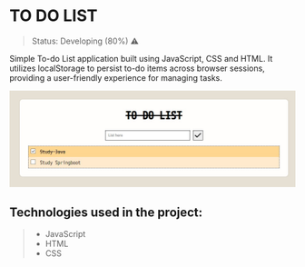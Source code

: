 # TO DO LIST
> Status: Developing (80%) ⚠️
> 
Simple To-do List application built using JavaScript, CSS and HTML. It utilizes localStorage to persist to-do items across browser sessions, providing a user-friendly experience for managing tasks.

![TO DO LIST](https://github.com/pedrowillen/to-do-list/blob/main/images/to-do-list.jpeg)

## Technologies used in the project:
> * JavaScript
> * HTML
> * CSS
